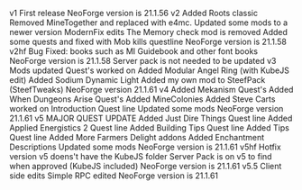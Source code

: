 v1
  First release
  NeoForge version is 21.1.56
v2
  Added Roots classic
  Removed MineTogether and replaced with e4mc.
  Updated some mods to a newer version
  ModernFix edits
  The Memory check mod is removed
  Added some quests and fixed with Mob kills questline
  NeoForge version is 21.1.58
v2hf
  Bug Fixed: books such as MI Guidebook and other font books
  NeoForge version is 21.1.58 Server pack is not needed to be updated
v3
  Mods updated
  Quest's worked on
  Added Modular Angel Ring (with KubeJS edit)
  Added Sodium Dynamic Light
  Added my own mod to SteefPack (SteefTweaks)
  NeoForge version 21.1.61
v4
  Added Mekanism Quest's
  Added When Dungeons Arise Quest's
  Added MineColonies
  Added Steve Carts
  worked on Introduction Quest line
  Updated some mods
  NeoForge version 21.1.61
v5
  MAJOR QUEST UPDATE
  Added Just Dire Things Quest line
  Added Applied Energistics 2 Quest line
  Added Building Tips Quest line
  Added Tips Quest line
  Added More Farmers Delight addons
  Added Enchantment Descriptions
  Updated some mods
  NeoForge version is 21.1.61
v5hf
  Hotfix version
  v5 doens't have the KubeJS folder
  Server Pack is on v5 to find when approved (KubeJS included)
  NeoForge version is 21.1.61
v5.5
  Client side edits
  Simple RPC edited
  NeoForge version is 21.1.61
